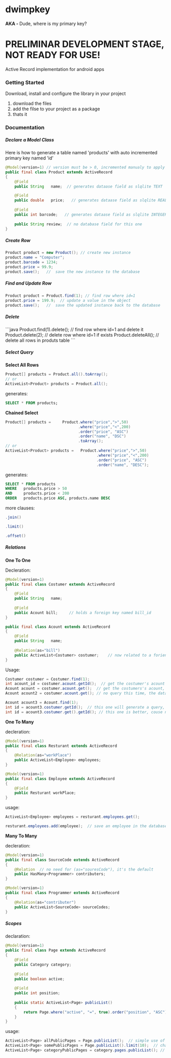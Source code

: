 dwimpkey
========

<b>AKA - </b> Dude, where is my primary key?

<h1>PRELIMINAR DEVELOPMENT STAGE, NOT READY FOR USE!</h1>

Active Record implementation for android apps

<h3>Getting Started</h3>

Download, install and configure the library in your project

1. download the files
2. add the filse to your project as a package
3. thats it

<h3>Documentation</h3>

<h5>Declare a Model Class</h5>

Here is how to generate a table named 'products' with auto incremented primary key named 'id'

```java
@Model(version=1) // version must be > 0, incremented manualy to apply changes in the class to the db schema
public final class Product extends ActiveRecord  
{	
	@Field 
	public String 	name;  // generates dataase field as slqlite TEXT

	@Field 
	public double 	price;   // generates dataase field as slqlite REAL	
	
	@Field 
	public int barcode;   // generates dataase field as slqlite INTEGER
	
	public String review;  // no database field for this one
}
```
<h5>Create Row</h5>

```java
Product product = new Product(); // create new instance
product.name = "Computer";
product.barcode = 1234;
product.price = 99.9;
product.save();   //  save the new instance to the database
```

<h5>Find and Update Row</h5>

```java
Product product = Product.find(1); // find row where id=1
product.price = 199.9;  // update a value in the object
product.save();   //  save the updated instance back to the database
```

<h5>Delete</h5>
```java
Product.find(1).delete(); // find row where id=1 and delete it
Product.delete(2);        // delete row where id=1 if exists
Product.deleteAll();      // delete all rows in produts table
```

<h5>Select Query</h5>

<b>Select All Rows</b>

```java
Product[] products = Product.all().toArray();
// or 
ActiveList<Product> products = Product.all();
```
generates:
```sql
SELECT * FROM products;
```

<b>Chained Select</b>
```java
Product[] products = 	 Product.where("price",">",50)
								.where("price","<",200)
								.order("price", "ASC")
								.order("name", "DSC")
								.toArray();
// or
ActiveList<Product> products = 	 Product.where("price",">",50)
										.where("price","<",200)
										.order("price", "ASC")
										.order("name", "DESC");
```					
generates:
```sql
SELECT * FROM products 
WHERE 	products.price > 50 
AND 	products.price < 200
ORDER	products.price ASC, products.name DESC
```

more clauses:  

```java
.join()
```
```java
.limit()
```
```java
.offset()
```

<h5>Relations</h5>

<b>One To One</b>

Decleration:

```java
@Model(version=1)
public final class Costumer extends ActiveRecord  
{	
	@Field 
	public String 	name;
	
	@Field
	public Acount bill; 	// holds a foreign key named bill_id 
}

public final class Acount extends ActiveRecord  
{	
	@Field 
	public String 	name;
	
	@Relation(as="bill")
	public ActiveList<Costumer> costumer;    // now related to a forien key named costumers.bill_id
}
```
Usage:

```java
Costumer costumer = Costumer.find(1);
int acount_id = costumer.acount.getId();  // get the costumer's acount id with no database query
Acount acount = costumer.acount.get();  // get the costumers's acount, with a select query.
Acount acount2 = costumer.acount.get(); // no query this time, the data is allready loaded.

Acount acount3 = Acount.find(1);
int id = acount3.costumer.getId();  // this one will generate a query, because acounts doesnt hold a foreign key
int id = acount3.costumer.get().getId(); // this one is better, couse now the costumer is fully loaded
```

<b>One To Many</b>

decleration:

```java
@Model(version=1)
public final class Resturant extends ActiveRecord
{
	@Relation(as="workPlace")
	public ActiveList<Employee> employees;
}

@Model(version=1)
public final class Employee extends ActiveRecord
{
	@Field
	public Resturant workPlace;
}
```

usage:

```java
ActiveList<Employee> employees = resturant.employees.get();
```

```java
resturant.employees.add(employee);  // save an employee in the database to belong to the resturant
```

<b>Many To Many</b>

decleration:

```java
@Model(version=1)
public final class SourceCode extends ActiveRecord
{
	@Relation  // no need for (as="souresCode"), it's the default
	public HasMany<Programmer> contributers;
}

@Model(version=1)
public final class Programmer extends ActiveRecord
{
	@Relation(as="contributer")
	public ActiveList<SourceCode> sourceCodes;
}
```
<h5>Scopes</h5>

declaration:  

```java
@Model(version=1)
public final class Page extends ActiveRecord
{
	@Field
	public Category category;  
	
	@Field
	public boolean active;
	
	@Field
	public int position;
	
	public static ActiveList<Page> publicList()
	{
		return Page.where("active", "=", true).order("position", "ASC");
	}
}
```
usage:

```java
ActiveList<Page> allPublicPages = Page.publicList();  // simple use of the scope
ActiveList<Page> somePublicPages = Page.publicList().limit(10);  // chain scope with other clauses
ActiveList<Page> categoryPublicPages = category.pages.publicList(); // chain scope with relative query
```














